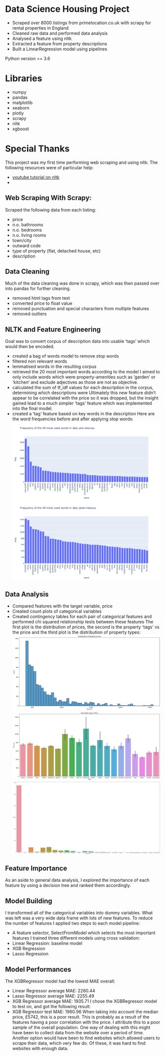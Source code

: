 # Data Science Housing Project
* Scraped over 8000 listings from primelocation.co.uk with scrapy for rental properties in England
* Cleaned raw data and performed data analysis
* Analysed a feature using nltk
* Extracted a feature from property descriptions
* Built a LinearRegression model using pipelines

Python version == 3.6
# Libraries
* numpy
* pandas
* matplotlib
* seaborn
* plotly
* scrapy
* nltk
* xgboost

# Special Thanks
This project was my first time performing web scraping and using nltk. The following resources were of particular help:
* [youtube tutorial on nltk](https://www.youtube.com/watch?v=FLZvOKSCkxY&list=PLQVvvaa0QuDf2JswnfiGkliBInZnIC4HL&ab_channel=sentdex)
* 

## Web Scraping With Scrapy:
Scraped the following data from each listing:
* price
* n.o. bathrooms
* n.o. bedrooms
* n.o. living rooms
* town/city
* outward code
* type of property (flat, detached house, etc)
* description

## Data Cleaning
Much of the data cleaning was done in scrapy, which was then passed over into pandas for further cleaning. 
* removed html tags from text
* converted price to float value
* removed punctuation and special characters from multiple features
* removed outliers

## NLTK and Feature Engineering 
Goal was to convert corpus of description data into usable ‘tags’ which would then be encoded.
* created a bag of words model to remove stop words
* filtered non relevant words
* lemmatised words in the resulting corpus
* retrieved the 20 most important words according to the model 
I aimed to only include words which were property-amenities such as ‘garden’ or ‘kitchen’ and exclude adjectives as those are not as objective.
* calculated the sum of tf_idf values for each description in the corpus, determining which descriptions were 
Ultimately this new feature didn’t appear to be correlated with the price so  it was dropped, but the insight gained lead to a much simpler ‘tags’ feature which was implemented into the final model.
* created a ‘tag’ feature based on key words in the description
Here are the word frequencies before and after applying stop words:
![alt text](https://github.com/MichaelR-DS/Data-Science-Property-Prices/blob/main/Images/word_freq.png)
![alt text](https://github.com/MichaelR-DS/Data-Science-Property-Prices/blob/main/Images/word_freq_post_cleanup.png)


## Data Analysis
* Compared features with the target variable, price
* Created count plots of categorical variables 
* Created contingency tables for each pair of categorical features and performed chi squared relationship tests between these features
The first plot is the distribution of prices, the second is the property 'tags' vs the price and the third plot is the distribution of property types:
![alt text](https://github.com/MichaelR-DS/Data-Science-Property-Prices/blob/main/Images/property_price_dist.png)
![alt text](https://github.com/MichaelR-DS/Data-Science-Property-Prices/blob/main/Images/property_tags_vs_price.png)
![alt text](https://github.com/MichaelR-DS/Data-Science-Property-Prices/blob/main/Images/property_type_dist.png)

## Feature Importance
As an aside to general data analysis, I explored the importance of each feature by using a decision tree and ranked them accordingly.

## Model Building
I transformed all of the categorical variables into dummy variables. What was left was a very wide data frame with lots of new features. To reduce the number of features I applied two steps to each model pipeline:
* A feature selector, SelectFromModel which selects the most important features
I trained three different models using cross validation:
* Linear Regression: baseline model
* XGB Regression
* Lasso Regression

## Model Performances
The XGBRegressor model had the lowest MAE overall:
* Linear Regressor average MAE: 2260.44
* Lasso Regressor average MAE: 2255.49
* XGB Regressor average MAE: 1935.71
I chose the XGBRegressor model to test on, and got the following result:
* XGB Regressor test MAE: 1960.96
When taking into account the median price, £5742, this is a poor result. This is probably as a result of the features having a poor correlation with the price. I attribute this to a poor sample of the overall population. One way of dealing with this might have been to collect data from the website over a period of time. Another option would have been to find websites which allowed users to scrape their data, which very few do. Of these, it was hard to find websites with enough data. 
